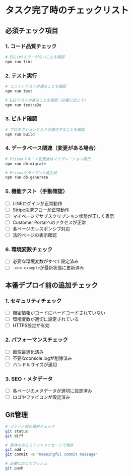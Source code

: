 # タスク完了時のチェックリスト

## 必須チェック項目

### 1. コード品質チェック
```bash
# ESLintエラーがないことを確認
npm run lint
```

### 2. テスト実行
```bash
# ユニットテストが通ることを確認
npm run test

# E2Eテストが通ることを確認（必要に応じて）
npm run test:e2e
```

### 3. ビルド確認
```bash
# プロダクションビルドが成功することを確認
npm run build
```

### 4. データベース関連（変更がある場合）
```bash
# Prismaスキーマ変更後はマイグレーション実行
npm run db:migrate

# Prismaクライアント再生成
npm run db:generate
```

### 5. 機能テスト（手動確認）
- [ ] LINEログインが正常動作
- [ ] Stripe決済フローが正常動作  
- [ ] マイページでサブスクリプション状態が正しく表示
- [ ] Customer Portalへのアクセスが正常
- [ ] 各ページのレスポンシブ対応
- [ ] 法的ページの表示確認

### 6. 環境変数チェック
- [ ] 必要な環境変数がすべて設定済み
- [ ] `.env.example`が最新状態に更新済み

## 本番デプロイ前の追加チェック

### 1. セキュリティチェック
- [ ] 機密情報がコードにハードコードされていない
- [ ] 環境変数が適切に設定されている
- [ ] HTTPS設定が有効

### 2. パフォーマンスチェック
- [ ] 画像最適化済み
- [ ] 不要なconsole.logが削除済み
- [ ] バンドルサイズが適切

### 3. SEO・メタデータ
- [ ] 各ページのメタデータが適切に設定済み
- [ ] ロゴやファビコンが設定済み

## Git管理
```bash
# コミット前の最終チェック
git status
git diff

# 意味のあるコミットメッセージで保存
git add .
git commit -m "meaningful commit message"

# 必要に応じてプッシュ
git push
```